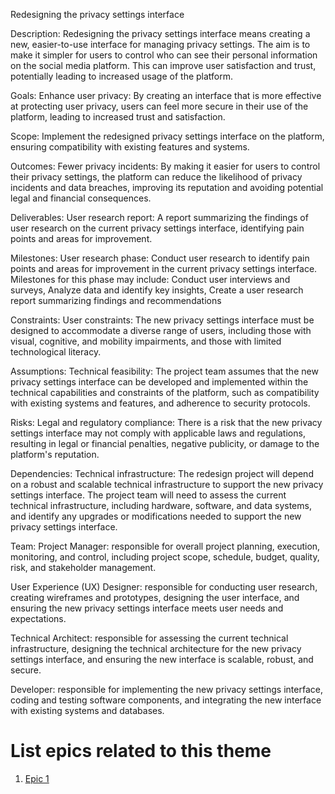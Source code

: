Redesigning the privacy settings interface

Description: Redesigning the privacy settings interface means creating a new, easier-to-use interface for managing privacy settings. The aim is to make it simpler for users to control who can see their personal information on the social media platform. This can improve user satisfaction and trust, potentially leading to increased usage of the platform.

Goals: Enhance user privacy: By creating an interface that is more effective at protecting user privacy, users can feel more secure in their use of the platform, leading to increased trust and satisfaction.

Scope: Implement the redesigned privacy settings interface on the platform, ensuring compatibility with existing features and systems.

Outcomes: Fewer privacy incidents: By making it easier for users to control their privacy settings, the platform can reduce the likelihood of privacy incidents and data breaches, improving its reputation and avoiding potential legal and financial consequences.

Deliverables: User research report: A report summarizing the findings of user research on the current privacy settings interface, identifying pain points and areas for improvement.

Milestones: User research phase: Conduct user research to identify pain points and areas for improvement in the current privacy settings interface. Milestones for this phase may include: Conduct user interviews and surveys, Analyze data and identify key insights, Create a user research report summarizing findings and recommendations

Constraints: User constraints: The new privacy settings interface must be designed to accommodate a diverse range of users, including those with visual, cognitive, and mobility impairments, and those with limited technological literacy.

Assumptions: Technical feasibility: The project team assumes that the new privacy settings interface can be developed and implemented within the technical capabilities and constraints of the platform, such as compatibility with existing systems and features, and adherence to security protocols.

Risks: Legal and regulatory compliance: There is a risk that the new privacy settings interface may not comply with applicable laws and regulations, resulting in legal or financial penalties, negative publicity, or damage to the platform's reputation.

Dependencies: Technical infrastructure: The redesign project will depend on a robust and scalable technical infrastructure to support the new privacy settings interface. The project team will need to assess the current technical infrastructure, including hardware, software, and data systems, and identify any upgrades or modifications needed to support the new privacy settings interface.

Team: 
Project Manager: responsible for overall project planning, execution, monitoring, and control, including project scope, schedule, budget, quality, risk, and stakeholder management. 

User Experience (UX) Designer: responsible for conducting user research, creating wireframes and prototypes, designing the user interface, and ensuring the new privacy settings interface meets user needs and expectations.

Technical Architect: responsible for assessing the current technical infrastructure, designing the technical architecture for the new privacy settings interface, and ensuring the new interface is scalable, robust, and secure. 

Developer: responsible for implementing the new privacy settings interface, coding and testing software components, and integrating the new interface with existing systems and databases.

# List epics related to this theme
1. [Epic 1](documentation/templates/theme/initiatives/epics/epic_template.md)
